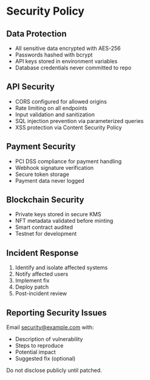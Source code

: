 # Security Policy

## Data Protection

- All sensitive data encrypted with AES-256
- Passwords hashed with bcrypt
- API keys stored in environment variables
- Database credentials never committed to repo

## API Security

- CORS configured for allowed origins
- Rate limiting on all endpoints
- Input validation and sanitization
- SQL injection prevention via parameterized queries
- XSS protection via Content Security Policy

## Payment Security

- PCI DSS compliance for payment handling
- Webhook signature verification
- Secure token storage
- Payment data never logged

## Blockchain Security

- Private keys stored in secure KMS
- NFT metadata validated before minting
- Smart contract audited
- Testnet for development

## Incident Response

1. Identify and isolate affected systems
2. Notify affected users
3. Implement fix
4. Deploy patch
5. Post-incident review

## Reporting Security Issues

Email security@example.com with:
- Description of vulnerability
- Steps to reproduce
- Potential impact
- Suggested fix (optional)

Do not disclose publicly until patched.
